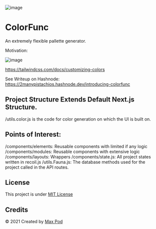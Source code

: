 ![image](https://user-images.githubusercontent.com/33584960/131622695-5a7b1fa9-4ed5-4833-8531-6cc852c0a2d4.png)
# ColorFunc
An extremely flexible pallette generator.

Motivation:

![image](https://user-images.githubusercontent.com/33584960/132152235-9035b18d-8ad6-46eb-9e85-e3d649954a15.png)

https://tailwindcss.com/docs/customizing-colors

See Writeup on Hashnode: https://2manypistachios.hashnode.dev/introducing-colorfunc

## Project Structure Extends Default Next.js Structure.
/utils.color.js is the code for color generation on which the UI is built on.

## Points of Interest:
/components/elements: Reusable components with limited if any logic
/components/modules: Reusable components with extensive logic
/components/layouts: Wrappers
/components/state.js: All project states written in recoil.js 
/utils.Fauna.js: The database methods used for the project called in the API routes.

## License

This project is under [MIT License](LICENSE)

## Credits

&copy; 2021 Created by [Max Pod](https://github.com/2manypistachios)
